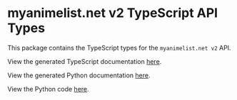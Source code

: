 # myanimelist.net v2 TypeScript API Types

This package contains the TypeScript types for the ``myanimelist.net v2`` API.

View the generated TypeScript documentation [here](https://typedapis.github.io/myanimelist-v2/js/index.html).

View the generated Python documentation [here](https://typedapis.github.io/myanimelist-v2/index.html).

View the Python code [here](https://github.com/TypedAPIs/myanimelist-v2/tree/main/python).

